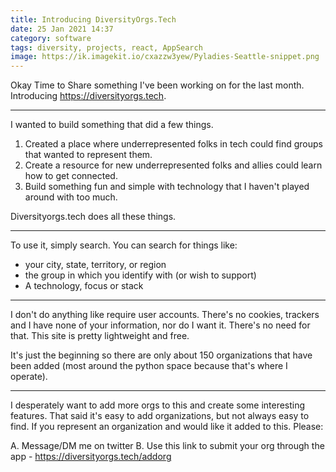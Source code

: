 ```yaml
---
title: Introducing DiversityOrgs.Tech
date: 25 Jan 2021 14:37
category: software
tags: diversity, projects, react, AppSearch
image: https://ik.imagekit.io/cxazzw3yew/Pyladies-Seattle-snippet.png
---
```


Okay Time to Share something I've been working on for the last month. Introducing https://diversityorgs.tech.

---

I wanted to build something that did a few things.

1. Created a place where underrepresented folks in tech could find groups that wanted to represent them.
2. Create a resource for new underrepresented folks and allies could learn how to get connected.
3. Build something fun and simple with technology that I haven't played around with too much.

Diversityorgs.tech does all these things.

---

To use it, simply search. You can search for things like:

- your city, state, territory, or region
- the group in which you identify with (or wish to support)
- A technology, focus or stack

---

I don't do anything like require user accounts. There's no cookies, trackers and I have none of your information, nor do I want it. There's no need for that. This site is pretty lightweight and free. 

It's just the beginning so there are only about 150 organizations that have been added (most around the python space because that's where I operate).

---

I desperately want to add more orgs to this and create some interesting features. That said it's easy to add organizations, but not always easy to find. If you represent an organization and would like it added to this. Please:

A. Message/DM me on twitter
B. Use this link to submit your org through the app - https://diversityorgs.tech/addorg
